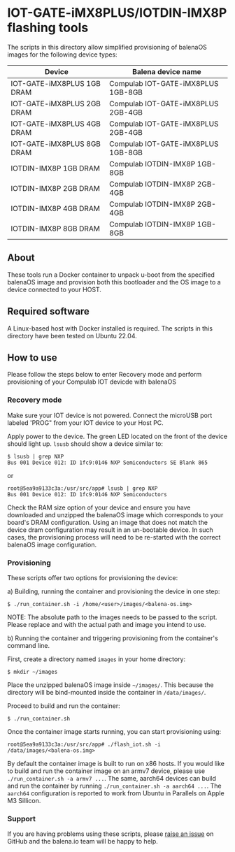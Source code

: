 # IOT-GATE-iMX8PLUS/IOTDIN-IMX8P flashing tools

The scripts in this directory allow simplified provisioning of balenaOS images for the following device types:

|Device | Balena device name |
|-------|--------------------|
|IOT-GATE-iMX8PLUS 1GB DRAM | Compulab IOT-GATE-iMX8PLUS 1GB-8GB |
|IOT-GATE-iMX8PLUS 2GB DRAM | Compulab IOT-GATE-iMX8PLUS 2GB-4GB |
|IOT-GATE-iMX8PLUS 4GB DRAM | Compulab IOT-GATE-iMX8PLUS 2GB-4GB |
|IOT-GATE-iMX8PLUS 8GB DRAM | Compulab IOT-GATE-iMX8PLUS 1GB-8GB |
|IOTDIN-IMX8P 1GB DRAM | Compulab IOTDIN-IMX8P 1GB-8GB |
|IOTDIN-IMX8P 2GB DRAM | Compulab IOTDIN-IMX8P 2GB-4GB |
|IOTDIN-IMX8P 4GB DRAM | Compulab IOTDIN-IMX8P 2GB-4GB |
|IOTDIN-IMX8P 8GB DRAM | Compulab IOTDIN-IMX8P 1GB-8GB |

## About

These tools run a Docker container to unpack u-boot from the specified balenaOS image and provision both this bootloader and the OS image to
a device connected to your HOST.

## Required software

A Linux-based host with Docker installed is required. The scripts in this directory have been tested on Ubuntu 22.04.

## How to use

Please follow the steps below to enter Recovery mode and perform provisioning of your Compulab IOT devicde with balenaOS

### Recovery mode

Make sure your IOT device is not powered. Connect the microUSB port labeled 'PROG" from your IOT device to your Host PC.

Apply power to the device. The green LED located on the front of the device should light up. `lsusb` should show a device similar to:

```
$ lsusb | grep NXP
Bus 001 Device 012: ID 1fc9:0146 NXP Semiconductors SE Blank 865 
```

or

```
root@5ea9a9133c3a:/usr/src/app# lsusb | grep NXP
Bus 001 Device 012: ID 1fc9:0146 NXP Semiconductors 
```

Check the RAM size option of your device and ensure you have downloaded and unzipped the balenaOS image which corresponds to your board's DRAM configuration.
Using an image that does not match the device dram configuration may result in an un-bootable device. In such cases, the provisioning process will need to be re-started with the correct balenaOS image configuration.

### Provisioning

These scripts offer two options for provisioning the device:

a) Building, running the container and provisioning the device in one step:

```
$ ./run_container.sh -i /home/<user>/images/<balena-os.img>
```

NOTE: The absolute path to the images needs to be passed to the script. Please replace <user> and <balena-os> with the actual path and image you intend to use.



b) Running the container and triggering provisioning from the container's command line.

First, create a directory named `images` in your home directory:

```
$ mkdir ~/images
```

Place the unzipped balenaOS image inside `~/images/`. This because the directory will be bind-mounted inside the container in `/data/images/`.

Proceed to build and run the container:

```
$ ./run_container.sh
```


Once the container image starts running, you can start provisioning using:

```
root@5ea9a9133c3a:/usr/src/app# ./flash_iot.sh -i /data/images/<balena-os.img>
```

By default the container image is built to run on x86 hosts. If you would like to build and run the container image on an armv7 device, please use `./run_container.sh -a armv7 ...`.
The same, aarch64 devices can build and run the container by running `./run_container.sh -a aarch64 ...`. The `aarch64` configuration is reported to work from Ubuntu in Parallels on Apple M3 Sillicon.

### Support

If you are having problems using these scripts, please [raise an issue](https://github.com/balena-os/iot-gate-imx8plus-flashtools/issues) on GitHub and the balena.io team will be happy to help.

